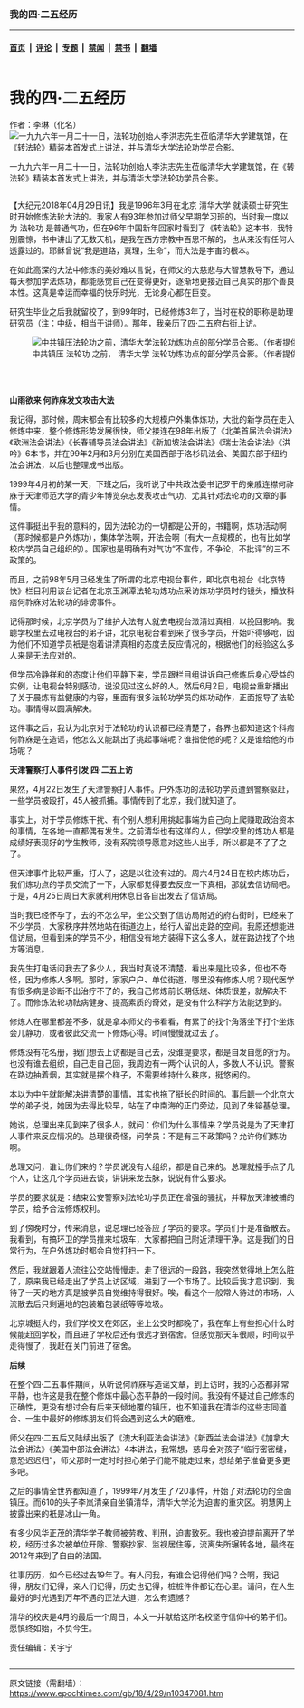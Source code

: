 ### 我的四·二五经历

---

#### [首页](../../../..?n10347081) &nbsp;|&nbsp; [评论](../../../../../epoch-comment?n10347081) &nbsp;|&nbsp; [专题](../../../../../epoch-special?n10347081) &nbsp;|&nbsp; [禁闻](../../../../../epoch-news?n10347081) &nbsp;|&nbsp; [禁书](../../../../../books?n10347081) &nbsp;|&nbsp; [翻墙](https://github.com/gfw-breaker/nogfw/blob/master/README.md?n10347081)


<div class="column" id="artbody" itemprop="articleBody">
 <div class="whitebg">
  <div class="column">
   <div class="arttop mbottom20">
    <h1 class="title">
     我的四·二五经历
    </h1>
    <div class="subtitle">
     作者：李琳（化名）
    </div>
    <span class="pad5">
     <ok href="https://i.epochtimes.com/assets/uploads/2018/04/1104211933341667-600x400.jpg" target="_blank">
      <img alt="一九九六年一月二十一日，法轮功创始人李洪志先生莅临清华大学建筑馆，在《转法轮》精装本首发式上讲法，并与清华大学法轮功学员合影。" class="aligncenter wp-post-image" src="https://i.epochtimes.com/assets/uploads/2018/04/1104211933341667-600x400.jpg"/>
     </ok>
     <div class="imgtxt caption">
      <p>
       一九九六年一月二十一日，法轮功创始人李洪志先生莅临清华大学建筑馆，在《转法轮》精装本首发式上讲法，并与清华大学法轮功学员合影。
      </p>
     </div>
    </span>
   </div>
  </div>
  <!-- article content begin -->
  <p>
   【大纪元2018年04月29日讯】我是1996年3月在北京
   <ok href="https://www.epochtimes.com/gb/tag/%E6%B8%85%E5%8D%8E%E5%A4%A7%E5%AD%A6.html">
    清华大学
   </ok>
   就读硕士研究生时开始修炼法轮大法的。我家人有93年参加过师父早期学习班的，当时我一度以为
   <ok href="https://www.epochtimes.com/gb/tag/%E6%B3%95%E8%BD%AE%E5%8A%9F.html">
    法轮功
   </ok>
   是普通气功，但在96年中国新年回家时看到了《转法轮》这本书，我特别震惊，书中讲出了无数天机，是我在西方宗教中百思不解的，也从来没有任何人透露过的。耶稣曾说“我是道路，真理，生命”，而大法是宇宙的根本。
  </p>
  <p>
   在如此高深的大法中修炼的美妙难以言说，在师父的大慈悲与大智慧教导下，通过每天参加学法炼功，都能感觉自己在变得更好，逐渐地更接近自己真实的那个善良本性。这真是幸运而幸福的快乐时光，无论身心都在巨变。
  </p>
  <p>
   研究生毕业之后我就留校了，到99年时，已经修炼3年了，当时在校的职称是助理研究员（注：中级，相当于讲师）。那年，我亲历了四·二五府右街上访。
  </p>
  <figure aria-describedby="caption-attachment-10347098" class="wp-caption aligncenter" id="attachment_10347098" style="width: 600px">
   <ok href="https://i.epochtimes.com/assets/uploads/2018/04/qinghua.jpg" target="_blank">
    <img alt="中共镇压法轮功之前，清华大学法轮功炼功点的部分学员合影。（作者提供）" class="size-medium_vertical wp-image-10347098" src="https://i.epochtimes.com/assets/uploads/2018/04/qinghua-600x400.jpg"/>
   </ok>
   <br/><figcaption class="wp-caption-text" id="caption-attachment-10347098">
    中共镇压
    <ok href="https://www.epochtimes.com/gb/tag/%E6%B3%95%E8%BD%AE%E5%8A%9F.html">
     法轮功
    </ok>
    之前，
    <ok href="https://www.epochtimes.com/gb/tag/%E6%B8%85%E5%8D%8E%E5%A4%A7%E5%AD%A6.html">
     清华大学
    </ok>
    法轮功炼功点的部分学员合影。（作者提供）
   </figcaption><br/>
  </figure><br/>
  <p>
   <strong>
    山雨欲来 何祚庥发文攻击大法
   </strong>
  </p>
  <p>
   我记得，那时候，周末都会有比较多的大规模户外集体炼功，大批的新学员在走入修炼中来，整个修炼形势发展很快，师父接连在98年出版了《北美首届法会讲法》《欧洲法会讲法》《长春辅导员法会讲法》《新加坡法会讲法》《瑞士法会讲法》《洪吟》6本书，并在99年2月和3月分别在美国西部于洛杉矶法会、美国东部于纽约法会讲法，以后也整理成书出版。
  </p>
  <p>
   1999年4月初的某一天，下班之后，我听说了中共政法委书记罗干的亲戚连襟何祚庥于天津师范大学的青少年博览杂志发表攻击气功、尤其针对法轮功的文章的事情。
  </p>
  <p>
   这件事挺出乎我的意料的，因为法轮功的一切都是公开的，书籍啊，炼功活动啊（那时候都是户外炼功），集体学法啊，开法会啊（有大一点规模的，也有比如学校内学员自己组织的）。国家也是明确有对气功“不宣传，不争论，不批评”的三不政策的。
  </p>
  <p>
   而且，之前98年5月已经发生了所谓的北京电视台事件，即北京电视台《北京特快》栏目利用该台记者在北京玉渊潭法轮功炼功点采访炼功学员时的镜头，播放科痞何祚庥对法轮功的诽谤事件。
  </p>
  <p>
   记得那时候，北京学员为了维护大法有人就去电视台澂清过真相，以挽回影响。我聼学校里去过电视台的弟子讲，北京电视台看到来了很多学员，开始吓得够呛，因为他们不知道学员衹是抱着讲清真相的态度去反应情况的，根据他们的经验这么多人来是无法应对的。
  </p>
  <p>
   但学员冷静祥和的态度让他们平静下来，学员跟栏目组讲诉自己修炼后身心受益的实例，让电视台特别感动，说没见过这么好的人，然后6月2日，电视台重新播出了关于晨炼有益健康的内容，里面有很多法轮功学员的炼功动作，正面报导了法轮功。事情得以圆满解决。
  </p>
  <p>
   这件事之后，我认为北京对于法轮功的认识都已经清楚了，各界也都知道这个科痞何祚庥是在造谣，他怎么又能跳出了挑起事端呢？谁指使他的呢？又是谁给他的市场呢？
  </p>
  <p>
   <strong>
    天津警察打人事件引发
    <ok href="https://www.epochtimes.com/gb/tag/%E5%9B%9B%C2%B7%E4%BA%8C%E4%BA%94%E4%B8%8A%E8%AE%BF.html">
     四·二五上访
    </ok>
   </strong>
  </p>
  <p>
   果然，4月22日发生了天津警察打人事件。户外炼功的法轮功学员遭到警察驱赶，一些学员被殴打，45人被抓捕。事情传到了北京，我们就知道了。
  </p>
  <p>
   事实上，对于学员修炼干扰、有个别人想利用挑起事端为自己向上爬赚取政治资本的事情，在各地一直都偶有发生。之前清华也有这样的人，但学校里的炼功人都是成绩好表现好的学生教师，没有系院领导愿意对这些人出手，所以都是不了了之了。
  </p>
  <p>
   但天津事件比较严重，打人了，这是以往没有过的。周六4月24日在校内炼功后，我们炼功点的学员交流了一下，大家都觉得要去反应一下真相，那就去信访局吧。于是，4月25日周日大家就利用休息日各自出发去了信访局。
  </p>
  <p>
   当时我已经怀孕了，去的不怎么早，坐公交到了信访局附近的府右街时，已经来了不少学员，大家秩序井然地站在街道边上，给行人留出走路的空间。我原还想能进信访局，但看到来的学员不少，相信没有地方装得下这么多人，就在路边找了个地方等消息。
  </p>
  <p>
   我先生打电话问我去了多少人，我当时真说不清楚，看出来是比较多，但也不奇怪，因为修炼人多啊。那时，家家户户、单位街道，哪里没有修炼人呢？现代医学有很多病是诊断不出治疗不了的，我自己修炼前长期低烧、体质很差，就解决不了。而修炼法轮功祛病健身、提高素质的奇效，是没有什么科学方法能达到的。
  </p>
  <p>
   修炼人在哪里都差不多，就是拿本师父的书看看，有累了的找个角落坐下打个坐炼会儿静功，或者彼此交流一下修炼心得。时间慢慢就过去了。
  </p>
  <p>
   修炼没有花名册，我们想去上访都是自己去，没谁提要求，都是自发自愿的行为。也没有谁去组织，自己走自己回，我周边有一两个认识的人，多数人不认识。警察在路边抽着烟，其实就是摆个样子，不需要维持什么秩序，挺悠闲的。
  </p>
  <p>
   本以为中午就能解决讲清楚的事情，其实也拖了挺长的时间的。事后聼一个北京大学的弟子说，她因为去得比较早，站在了中南海的正门旁边，见到了朱镕基总理。
  </p>
  <p>
   她说，总理出来见到来了很多人，就问：你们为什么事情来？学员说是为了天津打人事件来反应情况的。总理很奇怪，问学员：不是有三不政策吗？允许你们炼功啊。
  </p>
  <p>
   总理又问，谁让你们来的？学员说没有人组织，都是自己来的。总理就擡手点了几个人，让这几个学员进去谈，讲讲来龙去脉，说说有什么要求。
  </p>
  <p>
   学员的要求就是：结束公安警察对法轮功学员正在增强的骚扰，并释放天津被捕的学员，给予合法修炼权利。
  </p>
  <p>
   到了傍晚时分，传来消息，说总理已经答应了学员的要求。学员们于是准备散去。我看到，有搞环卫的学员推来垃圾车，大家都把自己附近清理干净。这是我们的日常行为，在户外炼功时都会自觉打扫一下。
  </p>
  <p>
   然后，我就跟着人流往公交站慢慢走。走了很远的一段路，我突然觉得地上怎么脏了，原来我已经走出了学员上访区域，进到了一个市场了。比较后我才意识到，我待了一天的地方真是被学员自觉维持得很好。唉，看这个一般常人待过的市场，人流散去后只剩遍地的包装箱包装纸等等垃圾。
  </p>
  <p>
   北京城挺大的，我们学校又在郊区，坐上公交时都晚了，我在车上有些担心什么时候能赶回学校，而且进了学校后还有很远才到宿舍。但感觉那天车很顺，时间似乎走得慢了，我赶在关门前进了宿舍。
  </p>
  <p>
   <strong>
    后续
   </strong>
  </p>
  <p>
   在整个四·二五事件期间，从听说何祚庥写造谣文章，到上访时，我的心态都非常平静，也许这是我在整个修炼中最心态平静的一段时间。我没有怀疑过自己修炼的正确性，更没有想过会有后来天倾地覆的镇压，也不知道我在清华的这些志同道合、一生中最好的修炼朋友们将会遇到这么大的磨难。
  </p>
  <p>
   师父在四·二五后又陆续出版了《澳大利亚法会讲法》《新西兰法会讲法》《加拿大法会讲法》《美国中部法会讲法》4本讲法，我常想，慈母会对孩子“临行密密缝，意恐迟迟归”，师父那时一定时时担心弟子们能不能走过来，想给弟子准备更多更多吧。
  </p>
  <p>
   之后的事情全世界都知道了，1999年7月发生了720事件，开始了对法轮功的全面镇压。而610的头子李岚清亲自坐镇清华，清华大学沦为迫害的重灾区。明慧网上披露出来的衹是冰山一角。
  </p>
  <p>
   有多少风华正茂的清华学子教师被劳教、判刑，迫害致死。我也被迫提前离开了学校，经历过多次被单位开除、警察抄家、监视居住等，流离失所辗转各地，最终在2012年来到了自由的法国。
  </p>
  <p>
   往事历历，如今已经过去19年了。有人问我，有谁会记得他们吗？会啊，我记得，朋友们记得，亲人们记得，历史也记得，桩桩件件都记在心里。请问，在人生最好的时光遇到万年不遇的正法大道，怎么有遗憾？
  </p>
  <p>
   清华的校庆是4月的最后一个周日，本文一并献给这所名校坚守信仰中的弟子们。愿慎终如始，不负今生。
  </p>
  <p>
   责任编辑：关宇宁
  </p>
  <!-- article content end -->
 </div>
</div>


---

原文链接（需翻墙）：https://www.epochtimes.com/gb/18/4/29/n10347081.htm